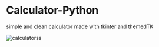 # Calculator-Python
simple and clean calculator made with tkinter and themedTK

![calculatorss](https://github.com/Paladin734/Calculator-Python/assets/134242302/24e126c5-6df9-4c53-a305-d89b0c91dc3b)
